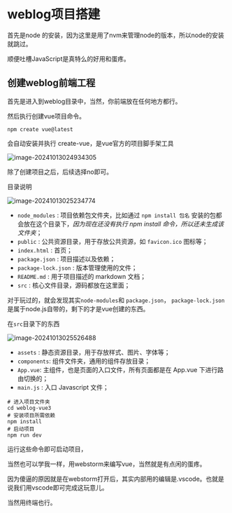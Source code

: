 # weblog项目搭建

首先是node 的安装，因为这里是用了nvm来管理node的版本，所以node的安装就跳过。

顺便吐槽JavaScript是真特么的好用和蛋疼。

## 创建weblog前端工程

首先是进入到weblog目录中，当然，你前端放在任何地方都行。

然后执行创建vue项目命令。

```
npm create vue@latest
```

会自动安装并执行 create-vue，是vue官方的项目脚手架工具

![image-20241013024934305](https://cdn.jsdelivr.net/gh/Mirror18/imgage@main//202410130249630.png)

除了创建项目之后，后续选择no即可。

目录说明

![image-20241013025234774](https://cdn.jsdelivr.net/gh/Mirror18/imgage@main//202410130252941.png)

- `node_modules` : 项目依赖包文件夹，比如通过 `npm install 包名` 安装的包都会放在这个目录下，*因为现在还没有执行 npm install 命令，所以还未生成该文件夹*；
- `public` : 公共资源目录，用于存放公共资源，如 `favicon.ico` 图标等；
- `index.html` : 首页；
- `package.json` : 项目描述以及依赖；
- `package-lock.json` : 版本管理使用的文件；
- `README.md` : 用于项目描述的 markdown 文档；
- `src` : 核心文件目录，源码都放在这里面；

对于玩过的，就会发现其实`node-modules`和 `package.json`， `package-lock.json`是属于node.js自带的，剩下的才是vue创建的东西。



在`src`目录下的东西

![image-20241013025526488](https://cdn.jsdelivr.net/gh/Mirror18/imgage@main//202410130255547.png)

- `assets` : 静态资源目录，用于存放样式、图片、字体等；
- `components`: 组件文件夹，通用的组件存放目录；
- `App.vue`: 主组件，也是页面的入口文件，所有页面都是在 App.vue 下进行路由切换的；
- `main.js` : 入口 Javascript 文件；



```shell
# 进入项目文件夹
cd weblog-vue3
# 安装项目所需依赖
npm install
# 启动项目
npm run dev

```

运行这些命令即可启动项目，

当然也可以学我一样，用webstorm来编写vue，当然就是有点闲的蛋疼。

因为傻逼的原因就是在webstorm打开后，其实内部用的编辑是.vscode。也就是说我们用vscode即可完成这玩意儿。

当然用终端也行。

